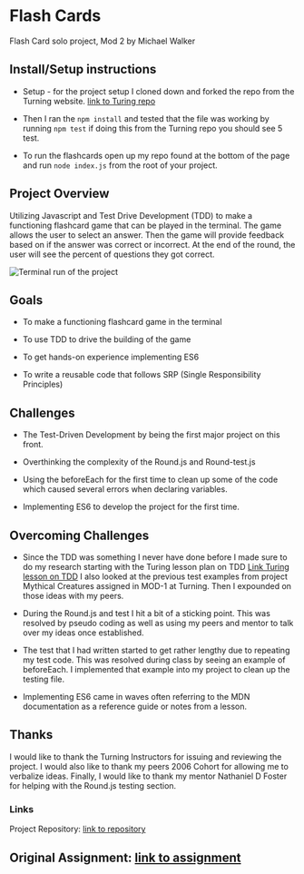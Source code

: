 # Flash Cards

Flash Card solo project, Mod 2 by Michael Walker

## Install/Setup instructions

* Setup - for the project setup I cloned down and forked the repo from the Turning website. [link to Turing repo](https://github.com/turingschool-examples/flashcards-starter)

* Then I ran the `npm install` and tested that the file was working by running `npm test` if doing this from the Turning repo you should see 5 test.

* To run the flashcards open up my repo found at the bottom of the page and run `node index.js` from the root of your project.

## Project Overview

Utilizing Javascript and Test Drive Development (TDD) to make a functioning flashcard game that can be played in the terminal. The game allows the user to select an answer. Then the game will provide feedback based on if the answer was correct or incorrect. At the end of the round, the user will see the percent of questions they got correct.

![Terminal run of the project](https://i.imgur.com/mJJKGXb.gif)   

## Goals

* To make a functioning flashcard game in the terminal

* To use TDD to drive the building of the game

* To get hands-on experience implementing ES6

* To write a reusable code that follows SRP (Single Responsibility Principles)

## Challenges

* The Test-Driven Development by being the first major project on this front.

* Overthinking the complexity of the Round.js and Round-test.js

* Using the beforeEach for the first time to clean up some of the code which caused several errors when declaring variables.

* Implementing ES6 to develop the project for the first time.

## Overcoming Challenges

* Since the TDD was something I never have done before I made sure to do my research starting with the Turing lesson plan on TDD [Link Turing lesson on TDD](https://frontend.turing.io/lessons/module-2/testing-tdd-mocha-and-chai.html) I also looked at the previous test examples from project Mythical Creatures assigned in MOD-1 at Turning. Then I expounded on those ideas with my peers.

* During the Round.js and test I hit a bit of a sticking point. This was resolved by pseudo coding as well as using my peers and mentor to talk over my ideas once established.

* The test that I had written started to get rather lengthy due to repeating my test code. This was resolved during class by seeing an example of beforeEach. I implemented that example into my project to clean up the testing file.

* Implementing ES6 came in waves often referring to the MDN documentation as a reference guide or notes from a lesson.

## Thanks

I would like to thank the Turning Instructors for issuing and reviewing the project. I would also like to thank my peers 2006 Cohort for allowing me to verbalize ideas. Finally, I would like to thank my mentor Nathaniel D Foster for helping with the Round.js testing section.  

### Links

Project Repository: [link to repository](https://github.com/turingschool-examples/frontend-mod-1-prework)

Original Assignment: [link to assignment](https://frontend.turing.io/projects/flash-cards.html)            
---
